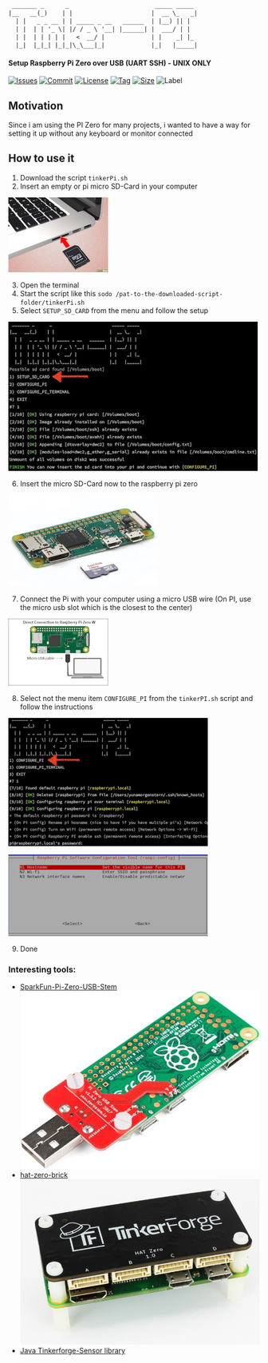 ```shell script
 _______ _      _                        _____ _____  
|__   __(_)    | |                      |  __ \_   _|
  | |   _ _ __ | | _____ _ __   ______  | |__) || |  
  | |  | | '_ \| |/ / _ \ '__| |______| |  ___/ | |   
  | |  | | | | |   <  __/ |             | |    _| |_  
  |_|  |_|_| |_|_|\_\___|_|             |_|   |_____| 
```
#### Setup Raspberry Pi Zero over USB (UART SSH) - UNIX ONLY

[![Issues][issues_shield]][issues_link]
[![Commit][commit_shield]][commit_link]
[![License][license_shield]][license_link]
[![Tag][tag_shield]][tag_link]
[![Size][size_shield]][size_shield]
![Label][label_shield]

[issues_shield]: https://img.shields.io/github/issues/YunaBraska/tinker-pi?style=flat-square
[issues_link]: https://github.com/YunaBraska/tinker-pi/commits/master
[commit_shield]: https://img.shields.io/github/last-commit/YunaBraska/tinker-pi?style=flat-square
[commit_link]: https://github.com/YunaBraska/tinker-pi/issues
[license_shield]: https://img.shields.io/github/license/YunaBraska/tinker-pi?style=flat-square
[license_link]: https://github.com/YunaBraska/tinker-pi/blob/master/LICENSE
[tag_shield]: https://img.shields.io/github/v/tag/YunaBraska/tinker-pi?style=flat-square
[tag_link]: https://github.com/YunaBraska/tinker-pi/releases
[size_shield]: https://img.shields.io/github/repo-size/YunaBraska/tinker-pi?style=flat-square
[label_shield]: https://img.shields.io/badge/Yuna-QueenInside-blueviolet?style=flat-square
[gitter_shield]: https://img.shields.io/gitter/room/YunaBraska/nats-streaming-server-embedded?style=flat-square
[gitter_link]: https://gitter.im/nats-streaming-server-embedded/Lobby

## Motivation
Since i am using the PI Zero for many projects, i wanted to have a way for setting it up without any keyboard or monitor connected

## How to use it
1) Download the script `tinkerPi.sh`
2) Insert an empty or pi micro SD-Card in your computer

![SD-Card](resources/mac_sd_card.jpg)

3) Open the terminal
4) Start the script like this `sodo /pat-to-the-downloaded-script-folder/tinkerPi.sh`
5) Select `SETUP_SD_CARD` from the menu and follow the setup

![SD-Card](resources/TINKERPI_SETUP.jpg) 

6) Insert the micro SD-Card now to the raspberry pi zero

![SD-Card](resources/PI_ZERO_SD_CARD.jpg)

7) Connect the Pi with your computer using a micro USB wire (On PI, use the micro usb slot which is the closest to the center)

![SD-Card](resources/PI_ZER_MICRO_USB.jpg) 

8) Select not the menu item `CONFIGURE_PI` from the `tinkerPI.sh` script and follow the instructions

![SD-Card](resources/TINKERPI_CONFIGURE.jpg)

![SD-Card](resources/RASPI_CONFIG.jpg)

9) Done

### Interesting tools:
* [SparkFun-Pi-Zero-USB-Stem](https://www.amazon.de/SparkFun-Pi-Zero-USB-Stem/dp/B079H4CWTL)
![SparkFun-Pi-Zero-USB-Stem](resources/PI_STEM.jpg)
* [hat-zero-brick](https://www.tinkerforge.com/en/shop/bricks/hat-zero-brick.html)
![hat-zero-brick](resources/brick_hat_zero_tilted_w_rpi_800.jpg)
* [Java Tinkerforge-Sensor library](https://github.com/YunaBraska/tinkerforge-sensor)